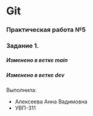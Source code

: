 # Git
### Практическая работа №5
### Задание 1.
##### Изменено в ветке main
##### Изменено в ветке dev

Выполнила:
* Алексеева Анна Вадимовна
* УВП-311
